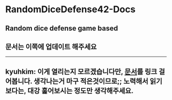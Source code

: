 # RandomDiceDefense42-Docs
## Random dice defense game based
## 문서는 이쪽에 업데이트 해주세요

-----
kyuhkim: 이게 열리는지 모르겠습니다만,
[문서](https://docs.google.com/presentation/d/1f_T_el1lV3wpTORzhPVEyst0mvt3H9mU5SJiSgUSKIs/edit?usp=sharing)를 링크 걸어봅니다.
생각나는거 마구 적은것이므로;; 노력해서 읽기보다는, 대강 훑어보시는 정도만 생각해주세요.
-----
